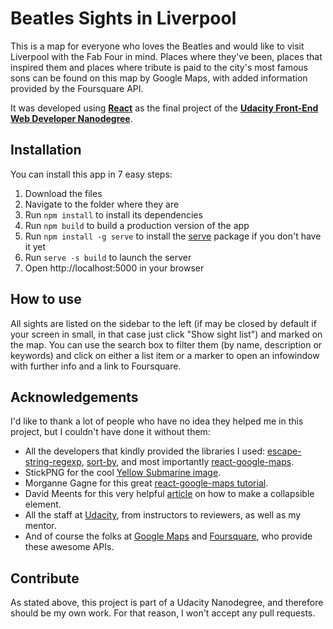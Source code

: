 # Beatles Sights in Liverpool

This is a map for everyone who loves the Beatles and would like to visit Liverpool with the Fab Four in mind. Places where they've been, places that inspired them and places where tribute is paid to the city's most famous sons can be found on this map by Google Maps, with added information provided by the Foursquare API.

It was developed using **[React](https://reactjs.org/)** as the final project of the **[Udacity Front-End Web Developer Nanodegree](https://eu.udacity.com/course/front-end-web-developer-nanodegree--nd001)**.

## Installation

You can install this app in 7 easy steps:
1. Download the files
2. Navigate to the folder where they are
3. Run `npm install` to install its dependencies
4. Run `npm build` to build a production version of the app
5. Run `npm install -g serve` to install the [serve](https://github.com/zeit/serve) package if you don't have it yet
6. Run `serve -s build` to launch the server
7. Open http://localhost:5000 in your browser

## How to use

All sights are listed on the sidebar to the left (if may be closed by default if your screen in small, in that case just click "Show sight list") and marked on the map. You can use the search box to filter them (by name, description or keywords) and click on either a list item or a marker to open an infowindow with further info and a link to Foursquare.

## Acknowledgements

I'd like to thank a lot of people who have no idea they helped me in this project, but I couldn't have done it without them:
* All the developers that kindly provided the libraries I used: [escape-string-regexp](https://github.com/sindresorhus/escape-string-regexp), [sort-by](https://github.com/kvnneff/sort-by), and most importantly [react-google-maps](https://github.com/tomchentw/react-google-maps).
* StickPNG for the cool [Yellow Submarine image](http://www.stickpng.com/img/music-stars/the-beatles/yellow-submarine).
* Morganne Gagne for this great [react-google-maps tutorial](https://medium.com/@morgannegagne/google-maps-with-react-951c12b723ad).
* David Meents for this very helpful [article](https://www.davidmeents.com/creating-a-collapsible-navigation-menu-in-react-js/) on how to make a collapsible element.
* All the staff at [Udacity](https://www.udacity.com), from instructors to reviewers, as well as my mentor.
* And of course the folks at [Google Maps](https://cloud.google.com/maps-platform/) and [Foursquare](https://developer.foursquare.com/), who provide these awesome APIs.

## Contribute

As stated above, this project is part of a Udacity Nanodegree, and therefore should be my own work. For that reason, I won't accept any pull requests.
